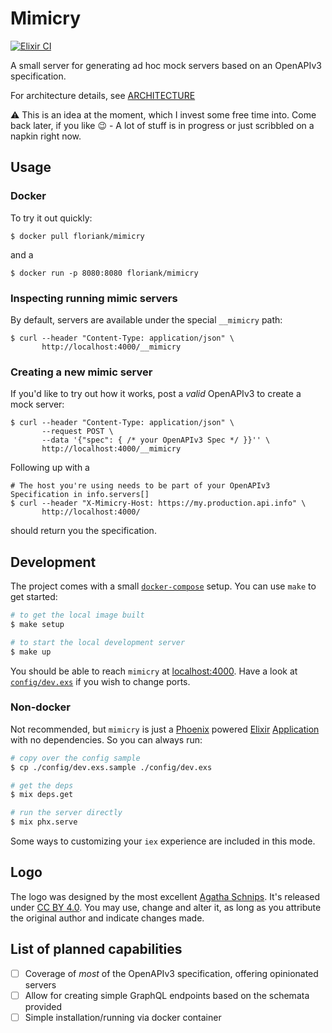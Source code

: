 # Mimicry

[![Elixir CI](https://github.com/floriank/mimicry/actions/workflows/elixir.yml/badge.svg)](https://github.com/floriank/mimicry/actions/workflows/elixir.yml)

A small server for generating ad hoc mock servers based on an OpenAPIv3 specification.

For architecture details, see [ARCHITECTURE](./ARCHITECTURE.md)

:warning: This is an idea at the moment, which I invest some free time into. Come back later, if you like :wink: - A lot of stuff is in progress or just scribbled on a napkin right now.

## Usage

### Docker

To try it out quickly:

```
$ docker pull floriank/mimicry
```

and a

```
$ docker run -p 8080:8080 floriank/mimicry
```

### Inspecting running mimic servers

By default, servers are available under the special `__mimicry` path:

```
$ curl --header "Content-Type: application/json" \ 
       http://localhost:4000/__mimicry
```

### Creating a new mimic server

If you'd like to try out how it works, post a _valid_ OpenAPIv3 to create a mock server:

```
$ curl --header "Content-Type: application/json" \ 
       --request POST \
       --data '{"spec": { /* your OpenAPIv3 Spec */ }}'' \
       http://localhost:4000/__mimicry
```

Following up with a 

```
# The host you're using needs to be part of your OpenAPIv3 Specification in info.servers[]
$ curl --header "X-Mimicry-Host: https://my.production.api.info" \
       http://localhost:4000/
```

should return you the specification.



## Development

The project comes with a small [`docker-compose`](https://docs.docker.com/compose/) setup. You can use `make` to get started:

```bash
# to get the local image built
$ make setup

# to start the local development server
$ make up
``` 

You should be able to reach `mimicry` at [localhost:4000](http://localhost:4000). Have a look at [`config/dev.exs`]('./config/dev.exs') if you wish to change ports.

### Non-docker

Not recommended, but `mimicry` is just a [Phoenix](https://phoenixframework.org/) powered [Elixir](https://elixir-lang.org) [Application](https://erlang.org/doc/design_principles/applications.html) with no dependencies. So you can always run:

```bash
# copy over the config sample
$ cp ./config/dev.exs.sample ./config/dev.exs

# get the deps
$ mix deps.get

# run the server directly
$ mix phx.serve
```

Some ways to customizing your `iex` experience are included in this mode.

## Logo

The logo was designed by the most excellent [Agatha Schnips](https://www.agathaschnips.com). It's released under [CC BY 4.0](https://creativecommons.org/licenses/by/4.0/). You may use, change and alter it, as long as you attribute the original author and indicate changes made.

## List of planned capabilities

- [ ] Coverage of _most_ of the OpenAPIv3 specification, offering opinionated servers
- [ ] Allow for creating simple GraphQL endpoints based on the schemata provided
- [ ] Simple installation/running via docker container
